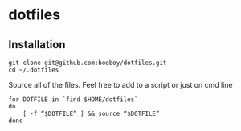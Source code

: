 # dotfiles
## Installation

    git clone git@github.com:booboy/dotfiles.git
	cd ~/.dotfiles

Source all of the files. Feel free to add to a script or just on cmd line

	for DOTFILE in `find $HOME/dotfiles`
	do
  		[ -f “$DOTFILE” ] && source “$DOTFILE”
	done

